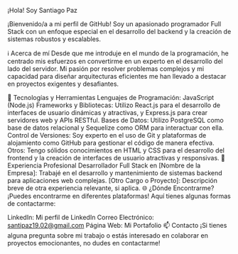 ¡Hola! Soy Santiago Paz

¡Bienvenido/a a mi perfil de GitHub! Soy un apasionado programador Full Stack con un enfoque especial en el desarrollo del backend y la creación de sistemas robustos y escalables.

ℹ️ Acerca de mí
Desde que me introduje en el mundo de la programación, he centrado mis esfuerzos en convertirme en un experto en el desarrollo del lado del servidor. Mi pasión por resolver problemas complejos y mi capacidad para diseñar arquitecturas eficientes me han llevado a destacar en proyectos exigentes y desafiantes.

🧰 Tecnologías y Herramientas
Lenguajes de Programación: JavaScript (Node.js)
Frameworks y Bibliotecas: Utilizo React.js para el desarrollo de interfaces de usuario dinámicas y atractivas, y Express.js para crear servidores web y APIs RESTful.
Bases de Datos: Utilizo PostgreSQL como base de datos relacional y Sequelize como ORM para interactuar con ella.
Control de Versiones: Soy experto en el uso de Git y plataformas de alojamiento como GitHub para gestionar el código de manera efectiva.
Otros: Tengo sólidos conocimientos en HTML y CSS para el desarrollo del frontend y la creación de interfaces de usuario atractivas y responsivas.
💼 Experiencia Profesional
Desarrollador Full Stack en [Nombre de la Empresa]: Trabajé en el desarrollo y mantenimiento de sistemas backend para aplicaciones web complejas.
[Otro Cargo o Proyecto]: Descripción breve de otra experiencia relevante, si aplica.
🌐 ¿Dónde Encontrarme?
¡Puedes encontrarme en diferentes plataformas! Aquí tienes algunas formas de contactarme:

LinkedIn: Mi perfil de LinkedIn
Correo Electrónico: santipaz19.02@gmail.com
Página Web: Mi Portafolio
📫 Contacto
¡Si tienes alguna pregunta sobre mi trabajo o estás interesado en colaborar en proyectos emocionantes, no dudes en contactarme!
